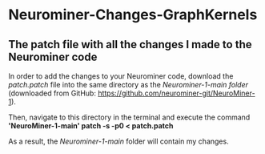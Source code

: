 # Neurominer-Changes-GraphKernels
## The patch file with all the changes I made to the Neurominer code


In order to add the changes to your Neurominer code, download the *patch.patch* file into the same directory as the *Neurominer-1-main folder* (downloaded from GitHub: https://github.com/neurominer-git/NeuroMiner-1).

Then, navigate to this directory in the terminal and execute the command **'NeuroMiner-1-main' patch -s -p0   < patch.patch**

As a result, the *Neurominer-1-main* folder will contain my changes. 

